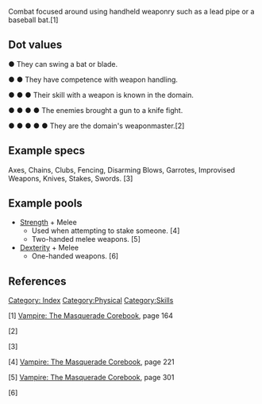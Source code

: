 Combat focused around using handheld weaponry such as a lead pipe or a
baseball bat.[1]

## Dot values

● They can swing a bat or blade.

● ● They have competence with weapon handling.

● ● ● Their skill with a weapon is known in the domain.

● ● ● ● The enemies brought a gun to a knife fight.

● ● ● ● ● They are the domain's weaponmaster.[2]

## Example specs

Axes, Chains, Clubs, Fencing, Disarming Blows, Garrotes, Improvised
Weapons, Knives, Stakes, Swords. [3]

## Example pools

- <a href="Strength" class="wikilink" title="Strength">Strength</a> +
  Melee
  - Used when attempting to stake someone. [4]
  - Two-handed melee weapons. [5]
- <a href="Dexterity" class="wikilink" title="Dexterity">Dexterity</a> +
  Melee
  - One-handed weapons. [6]

## References

<a href="Category:_Index" class="wikilink"
title="Category: Index">Category: Index</a>
<a href="Category:Physical" class="wikilink"
title="Category:Physical">Category:Physical</a>
<a href="Category:Skills" class="wikilink"
title="Category:Skills">Category:Skills</a>

[1] <a href="Vampire:_The_Masquerade_Corebook" class="wikilink"
title="Vampire: The Masquerade Corebook">Vampire: The Masquerade
Corebook</a>, page 164

[2]

[3]

[4] <a href="Vampire:_The_Masquerade_Corebook" class="wikilink"
title="Vampire: The Masquerade Corebook">Vampire: The Masquerade
Corebook</a>, page 221

[5] <a href="Vampire:_The_Masquerade_Corebook" class="wikilink"
title="Vampire: The Masquerade Corebook">Vampire: The Masquerade
Corebook</a>, page 301

[6]
